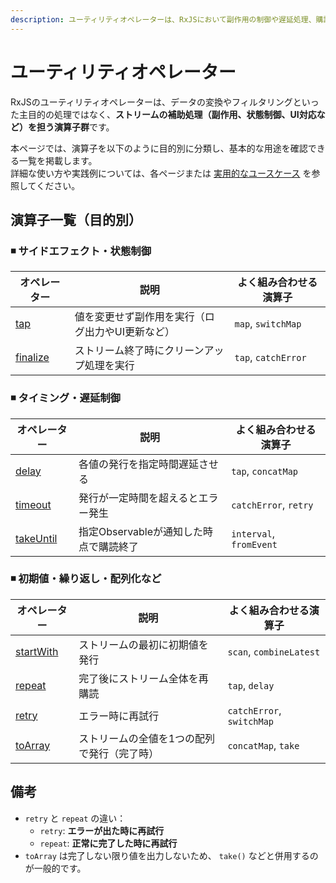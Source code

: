 ```yaml
---
description: ユーティリティオペレーターは、RxJSにおいて副作用の制御や遅延処理、購読の管理などを補助的に担う演算子群です。
---
```


# ユーティリティオペレーター

RxJSのユーティリティオペレーターは、データの変換やフィルタリングといった主目的の処理ではなく、**ストリームの補助処理（副作用、状態制御、UI対応など）を担う演算子群**です。

本ページでは、演算子を以下のように目的別に分類し、基本的な用途を確認できる一覧を掲載します。  
詳細な使い方や実践例については、各ページまたは [実用的なユースケース](./practical-use-cases.md) を参照してください。


## 演算子一覧（目的別）

### ◾ サイドエフェクト・状態制御

| オペレーター | 説明 | よく組み合わせる演算子 |
|--------------|------|------------------|
| [tap](./tap.md) | 値を変更せず副作用を実行（ログ出力やUI更新など） | `map`, `switchMap` |
| [finalize](./finalize.md) | ストリーム終了時にクリーンアップ処理を実行 | `tap`, `catchError` |


### ◾ タイミング・遅延制御

| オペレーター | 説明 | よく組み合わせる演算子 |
|--------------|------|------------------|
| [delay](./delay.md) | 各値の発行を指定時間遅延させる | `tap`, `concatMap` |
| [timeout](./timeout.md) | 発行が一定時間を超えるとエラー発生 | `catchError`, `retry` |
| [takeUntil](./takeUntil.md) | 指定Observableが通知した時点で購読終了 | `interval`, `fromEvent` |


### ◾ 初期値・繰り返し・配列化など

| オペレーター | 説明 | よく組み合わせる演算子 |
|--------------|------|------------------|
| [startWith](./startWith.md) | ストリームの最初に初期値を発行 | `scan`, `combineLatest` |
| [repeat](./repeat.md) | 完了後にストリーム全体を再購読 | `tap`, `delay` |
| [retry](./retry.md) | エラー時に再試行 | `catchError`, `switchMap` |
| [toArray](./toArray.md) | ストリームの全値を1つの配列で発行（完了時） | `concatMap`, `take` |


## 備考

- `retry` と `repeat` の違い：  
  - `retry`: **エラーが出た時に再試行**  
  - `repeat`: **正常に完了した時に再試行**
- `toArray` は完了しない限り値を出力しないため、 `take()` などと併用するのが一般的です。
